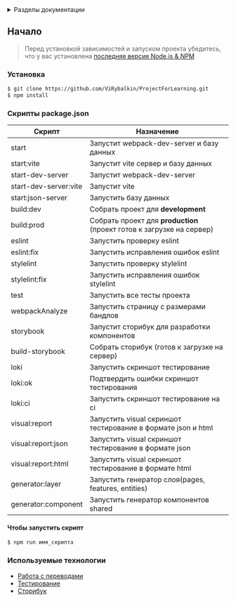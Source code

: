 <!-- TABLE OF CONTENTS -->
<details>
  <summary>Разделы документации</summary>
  <ol>
    <li>
      <a href="#начало">Начало</a>
      <ul>
        <li><a href="#установка">Установка проекта</a></li>
        <li><a href="#cкрипты-package.json">Скрипты</a></li>
        <li><a href="#чтобы-запустить-скрипт">Как запустить скрипт</a></li>
      </ul>
    </li>
    <li><a href="#используемые-технологии">Используемые технологии</a></li>

  </ol>
</details>

## Начало

> Перед установкой зависимостей и запуском проекта убедитесь, что у вас
> установлена [последняя версия Node.js & NPM](https://nodejs.org/en/download/current/)

### Установка

```sh
$ git clone https://github.com/ViRybalkin/ProjectForLearning.git
$ npm install
```

### Скрипты package.json

| Скрипт                | Назначение                                                            |
|-----------------------|-----------------------------------------------------------------------|
| start                 | Запустит webpack-dev-server и базу данных                             |
| start:vite            | Запустит vite сервер и базу данных                                    |
| start-dev-server      | Запустит webpack-dev-server                                           |
| start-dev-server:vite | Запустит vite                                                         |
| start:json-server     | Запустить базу данных                                                 |
| build:dev             | Собрать проект для **development**                                    |
| build:prod            | Собрать проект для **production** (проект готов к загрузке на сервер) |
| eslint                | Запустить проверку eslint                                             |
| eslint:fix            | Запустить исправления ошибок eslint                                   ||                       |                                                                                              |
| stylelint             | Запустить проверку stylelint                                          |
| stylelint:fix         | Запустить исправления ошибок stylelint                                |
| test                  | Запустить все тесты проекта                                           |
| webpackAnalyze        | Запустить страницу с размерами бандлов                                |
| storybook             | Запустит сторибук для разработки компонентов                          |
| build-storybook       | Собрать сторибук (готов к загрузке на сервер)                         |
| loki                  | Запустить скриншот тестирование                                       |
| loki:ok               | Подтвердить ошибки скриншот тестирования                              |
| loki:ci               | Запустить скриншот тестирование на ci                                 |
| visual:report         | Запустить visual скриншот тестирование в формате json и html          |
| visual:report:json    | Запустить visual скриншот тестирование в формате json                 |
| visual:report:html    | Запустить visual скриншот тестирование в формате html                 |
| generator:layer       | Запустить генератор слоя(pages, features, entities)                   |
| generator:component   | Запустить генератор компонентов shared                                |

#### Чтобы запустить скрипт

```sh
$ npm run имя_скрипта
```

### Используемые технологии

* [Работа с переводами](docs/i18next.md)
* [Тестирование](docs/testing.md)
* [Сторибук](docs/storybook.md)

